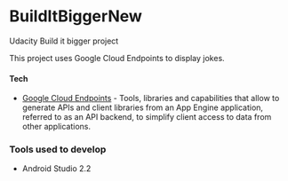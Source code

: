 # BuildItBiggerNew
Udacity Build it bigger project

This project uses Google Cloud Endpoints to display jokes.

#### Tech

* [Google Cloud Endpoints] - Tools, libraries and capabilities that allow to generate APIs and client libraries from an App 
Engine application, referred to as an API backend, to simplify client access to data from other applications. 

### Tools used to develop
* Android Studio 2.2

[Google Cloud Endpoints]: <https://cloud.google.com/appengine/docs/java/endpoints/calling-from-android>
